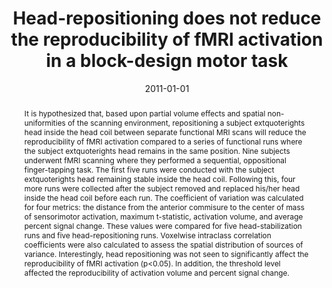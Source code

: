 ---
title: "Head-repositioning does not reduce the reproducibility of fMRI activation in a block-design motor task"
date: 2011-01-01
authors_string: D. Soltysik, D. Thomasson, S. Rajan, J. Gonzalez-Castillo, D. P, B. N
authors:
   - D. Soltysik
   - D. Thomasson
   - S. Rajan
   - J. Gonzalez-Castillo
   - D. P
   - B. N
author_ids:
   - javier_gonzalez-castillo
   - kay_kuhns
journal: 'NeuroImage'
volume: 56
issue: 
pages: 1329-37
book_title: ''
publisher: ''
abstract: "<p>It is hypothesized that, based upon partial volume effects and spatial non-uniformities of the scanning environment, repositioning a subject\textquoterights head inside the head coil between separate functional MRI scans will reduce the reproducibility of fMRI activation compared to a series of functional runs where the subject\textquoterights head remains in the same position. Nine subjects underwent fMRI scanning where they performed a sequential, oppositional finger-tapping task. The first five runs were conducted with the subject\textquoterights head remaining stable inside the head coil. Following this, four more runs were collected after the subject removed and replaced his/her head inside the head coil before each run. The coefficient of variation was calculated for four metrics: the distance from the anterior commisure to the center of mass of sensorimotor activation, maximum t-statistic, activation volume, and average percent signal change. These values were compared for five head-stabilization runs and five head-repositioning runs. Voxelwise intraclass correlation coefficients were also calculated to assess the spatial distribution of sources of variance. Interestingly, head repositioning was not seen to significantly affect the reproducibility of fMRI activation (p<0.05). In addition, the threshold level affected the reproducibility of activation volume and percent signal change.</p>"
project_id: 
paper_url: 
doi: 
data_loc: ''
code_loc: ''
file: '/assets/publications//assets/publications/'
file_name: '/assets/publications/'
type: journal_article
pub_str: ' (2011) NeuroImage 56: 1329-37'
layout: publication 
---